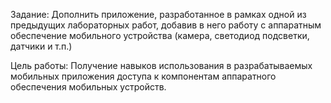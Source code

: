 Задание:
Дополнить приложение, разработанное в рамках одной из предыдущих лабораторных работ, добавив в него работу с аппаратным обеспечение мобильного устройства (камера, светодиод подсветки, датчики и т.п.)
 
Цель работы:
Получение навыков использования в разрабатываемых мобильных приложения доступа к компонентам аппаратного обеспечения мобильных устройств.
 
